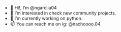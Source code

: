 - 👋 Hi!, I’m @ngarciia04
- 👀 I’m interested in check new community projects.
- 🌱 I’m currently working on python.
- 📫 You can reach me on ig: @nachoooo.04

<!---
ngarciia04/ngarciia04 is a ✨ special ✨ repository because its `README.md` (this file) appears on your GitHub profile.
You can click the Preview link to take a look at your changes.
--->
